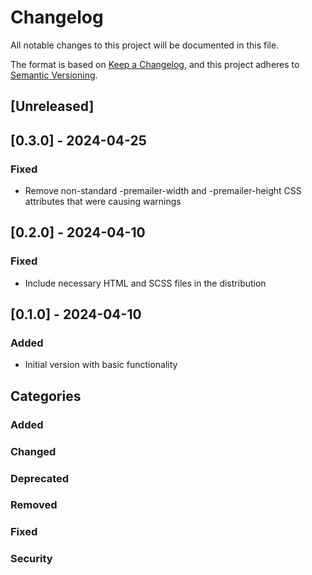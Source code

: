 # Changelog

All notable changes to this project will be documented in this file.

The format is based on [Keep a Changelog](https://keepachangelog.com/en/1.1.0/),
and this project adheres to [Semantic Versioning](https://semver.org/spec/v2.0.0.html).

## [Unreleased]

## [0.3.0] - 2024-04-25

### Fixed

- Remove non-standard -premailer-width and -premailer-height CSS attributes that were causing warnings 

## [0.2.0] - 2024-04-10

### Fixed

- Include necessary HTML and SCSS files in the distribution

## [0.1.0] - 2024-04-10

### Added

- Initial version with basic functionality

## Categories

### Added

### Changed

### Deprecated

### Removed

### Fixed

### Security